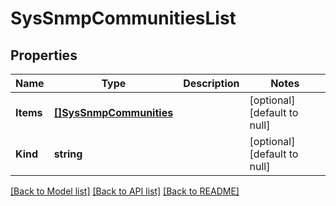 # SysSnmpCommunitiesList

## Properties
Name | Type | Description | Notes
------------ | ------------- | ------------- | -------------
**Items** | [**[]SysSnmpCommunities**](sys_snmp_communities.md) |  | [optional] [default to null]
**Kind** | **string** |  | [optional] [default to null]

[[Back to Model list]](../README.md#documentation-for-models) [[Back to API list]](../README.md#documentation-for-api-endpoints) [[Back to README]](../README.md)



